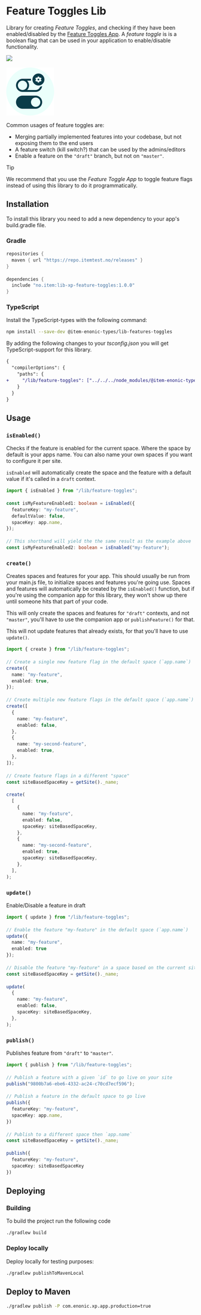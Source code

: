 # Feature Toggles Lib

Library for creating _Feature Toggles_, and checking if they have been enabled/disabled by the 
[Feature Toggles App](https://github.com/ItemConsulting/xp-feature-toggles). A _feature toggle_ is is a boolean flag
that can be used in your application to enable/disable functionality.

[![](https://repo.itemtest.no/api/badge/latest/releases/no/item/lib-xp-feature-toggles)](https://repo.itemtest.no/#/releases/no/item/lib-xp-feature-toggles)

![Icon](docs/icon.svg)

Common usages of feature toggles are:
- Merging partially implemented features into your codebase, but not exposing them to the end users
- A feature switch (kill switch?) that can be used by the admins/editors
- Enable a feature on the `"draft"` branch, but not on `"master"`.

> [!TIP]
> We recommend that you use the _Feature Toggle App_ to toggle feature flags instead of using this library to do it programmatically.

## Installation

To install this library you need to add a new dependency to your app's build.gradle file.

### Gradle

```groovy
repositories {
  maven { url "https://repo.itemtest.no/releases" }
}

dependencies {
  include "no.item:lib-xp-feature-toggles:1.0.0"
}
```

### TypeScript

Install the TypeScript-types with the following command:

```bash
npm install --save-dev @item-enonic-types/lib-features-toggles
```

By adding the following changes to your *tsconfig.json* you will get TypeScript-support for this library.

```diff
{
  "compilerOptions": {
    "paths": {
+     "/lib/feature-toggles": ["../../../node_modules/@item-enonic-types/lib-feature-toggles"],
    }
  }
}
```

## Usage

### `isEnabled()`

Checks if the feature is enabled for the current space. Where the space by default is your apps name. You can also name
your own spaces if you want to configure it per site.

`isEnabled` will automatically create the space and the feature with a default value if it's called in a `draft` context.

```typescript
import { isEnabled } from "/lib/feature-toggles";

const isMyFeatureEnabled1: boolean = isEnabled({
  featureKey: "my-feature",
  defaultValue: false,
  spaceKey: app.name,
});

// This shorthand will yield the the same result as the example above
const isMyFeatureEnabled2: boolean = isEnabled("my-feature");
```

### `create()`

Creates spaces and features for your app. This should usually be run from your main.js file, to initialize spaces and 
features you're going use. Spaces and features will automatically be created by the `isEnabled()` function, but if you're 
using the companion app for this library, they won't show up there until someone hits that part of your code.

This will only create the spaces and features for `"draft"` contexts, and not `"master"`,  you'll have to use the companion 
app or `publishFeature()` for that.

This will not update features that already exists, for that you'll have to use `update()`.

```typescript
import { create } from "/lib/feature-toggles";

// Create a single new feature flag in the default space (`app.name`)
create({
  name: "my-feature",
  enabled: true,
});

// Create multiple new feature flags in the default space (`app.name`)
create([
  {
    name: "my-feature",
    enabled: false,
  },
  {
    name: "my-second-feature",
    enabled: true,
  },
]);

// Create feature flags in a different "space"
const siteBasedSpaceKey = getSite()._name;

create(
  [
    {
      name: "my-feature",
      enabled: false,
      spaceKey: siteBasedSpaceKey,
    },
    {
      name: "my-second-feature",
      enabled: true,
      spaceKey: siteBasedSpaceKey,
    },
  ],
);
```

### `update()`

Enable/Disable a feature in draft

```typescript
import { update } from "/lib/feature-toggles";

// Enable the feature "my-feature" in the default space (`app.name`)
update({
  name: "my-feature",
  enabled: true
});

// Disable the feature "my-feature" in a space based on the current site
const siteBasedSpaceKey = getSite()._name;

update(
  {
    name: "my-feature",
    enabled: false,
    spaceKey: siteBasedSpaceKey,
  },
);
```

### `publish()`

Publishes feature from `"draft"` to `"master"`.

```typescript
import { publish } from "/lib/feature-toggles";

// Publish a feature with a given `id` to go live on your site
publish("9800b7a6-ebe6-4332-ac24-c70cd7ecf596");

// Publish a feature in the default space to go live
publish({
  featureKey: "my-feature",
  spaceKey: app.name,
})

// Publish to a different space then `app.name`
const siteBasedSpaceKey = getSite()._name;

publish({
  featureKey: "my-feature",
  spaceKey: siteBasedSpaceKey
})

```

## Deploying

### Building

To build the project run the following code

```bash
./gradlew build
```

### Deploy locally

Deploy locally for testing purposes:

```bash
./gradlew publishToMavenLocal
```

## Deploy to Maven

```bash
./gradlew publish -P com.enonic.xp.app.production=true
```
